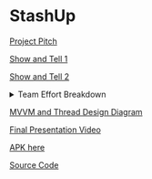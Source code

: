 # StashUp

[Project Pitch](https://www.youtube.com/watch?v=kdr1QGdF5wQ&feature=youtu.be)

[Show and Tell 1](https://www.youtube.com/watch?v=kdr1QGdF5wQ&feature=youtu.be)

[Show and Tell 2](https://youtu.be/P-O299EfgAY)

<details>
  <summary>Team Effort Breakdown</summary>
  
  <h3>Scott Luu</h3>
  <pre>
  Data extraction from Firebase for:
      City & Country’s Avg. Spending
      Determine a city’s High vs. Low Season
  A ListView with a custom BaseAdapter to displays % of transactions’ category
  Utilize Michael’s Country/City Selection dropdown tool to get information of countries and cities for the above methods 

  </pre>
  
  <h3>Tejeshwar Singh Multani</h3>
  <pre>
  Implemented the home display
  </pre>
  
  <h3>Michael Zhu</h3>
  <pre>
  Implemented login, register, and forgot password methods that interacts with Firebase Authentication with MVVM architecture
  Implemented methods that allows for profile changes that updates Firebase Authentication
  Implemented a way to change currency type
  Implemented methods that used a JSON library to get all countries and cities
  Implemented methods that create transactions
  Implemented methods that stores transaction data to and retrieves transaction data from Firebase database with MVVM architecture
  Implemented methods that generates and reads QR codes that can retrieve transaction data from Firebase database
  Implemented a custom BaseAdapter that displays transactions in a ListView
  Implemented a custom BaseAdapter that displays persons in a ListView
  </pre>
  
</details>

[MVVM and Thread Design Diagram](https://docs.google.com/presentation/d/1CjuodK9SNi6eGaUnif9J1mQivT2SN5kppOBAr81Drfg/edit?usp=sharing)

[Final Presentation Video]()

[APK here](https://github.com/m-j-z/StashUp/releases/download/v0.01/StashUp.apk)

[Source Code](https://github.com/m-j-z/StashUp)
